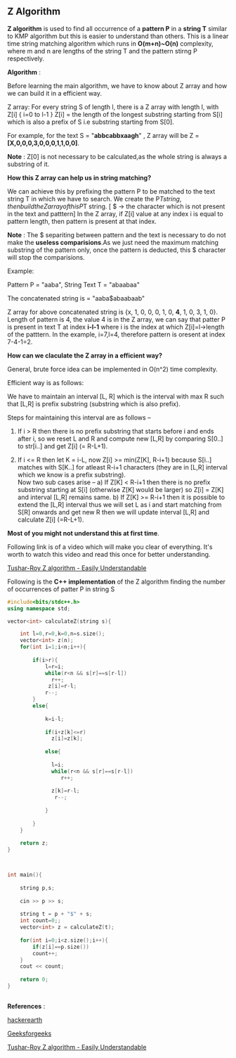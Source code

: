 Z Algorithm 
---

**Z algorithm** is used to find all occurrence of a **pattern P** in a **string T** similar to KMP algorithm but this is easier to understand than others.
This is a linear time string matching algorithm which runs in **O(m+n)~O(n)** complexity, where m and n are lengths of the string T and 
the pattern stirng P respectively.
 
 **Algorithm** :
 
 Before learning the main algorithm, we have to know about Z array and how we can build it in a efficient way.
 
 Z array: For every string S of length l, there is a Z array with length l, with Z[i] { i=0 to l-1 } Z[i] = the length of the longest 
 substring starting from S[i] which is also a prefix of S i.e substring starting from S[0].
 
 For example, for the text  S = "**abbcabbxaagh**" , Z array will be Z = **[X,0,0,0,3,0,0,0,1,1,0,0]**.
 
 **Note** : Z[0] is not necessary to be calculated,as the whole string is always a substring of it.

 **How this Z array can help us in string matching?**
 
 We can achieve this by prefixing the pattern P to be matched to the text string T in which we have to search. 
 We create the P$T string, then build the Z array of this P$T string. [ $ -> the character which is not present in the text and patttern]
 In the Z array, if Z[i] value at any index i is equal to pattern length, then pattern is present at that index.
 
 **Note** : The $ separiting between pattern and the text is necessary to do not make the **useless comparisions**.As we just need the maximum 
 matching substring of the pattern only, once the pattern is deducted, this $ character will stop the comparisions.
 
Example:
 
Pattern P = "aaba",  String Text T = "abaabaa"

The concatenated string is = "aaba$abaabaab"

Z array for above concatenated string is {x, 1, 0, 0, 0, 1, 0, **4**, 1, 0, 3, 1, 0}.
Length of pattern is 4, the value 4 is in the Z array, we can say that patter P is present in text T at index **i-l-1** where i is the index 
at which Z[i]=l->length of the patttern. In the example, i=7,l=4, therefore pattern is oresent at index 7-4-1=2.

**How can we claculate the Z array in a efficient way?**

General, brute force idea can be implemented in O(n^2) time complexity.

Efficient way is as follows:

We have to maintain an interval [L, R] which is the interval with max R such that [L,R] is prefix substring (substring which is also prefix). 

Steps for maintaining this interval are as follows – 

1) If i > R then there is no prefix substring that starts before i and ends after i, so we reset L and R and compute new [L,R] by comparing 
   S[0..] to str[i..] and get Z[i] (= R-L+1).

2) If i <= R then let K = i-L,  now Z[i] >= min(Z[K], R-i+1)  because S[i..] matches with S[K..] for atleast R-i+1 characters (they are in
   [L,R] interval which we know is a prefix substring).     
   Now two sub cases arise – 
      a) If Z[K] < R-i+1  then there is no prefix substring starting at  S[i] (otherwise Z[K] would be larger)  so  Z[i] = Z[K]  and 
         interval [L,R] remains same.
      b) If Z[K] >= R-i+1 then it is possible to extend the [L,R] interval
         thus we will set L as i and start matching from S[R]  onwards  and
         get new R then we will update interval [L,R] and calculate Z[i] (=R-L+1).
         
 **Most of you might not understand this at first time**.
 
Following link is of a video which will make you clear of everything. It's worth to watch this video and read this once for better 
understanding.

 [Tushar-Roy Z algorithm - Easily Understandable](https://www.youtube.com/watch?v=CpZh4eF8QBw)
    
    
 Following is the **C++ implementation** of the Z algorithm finding the number of occurrences of patter P in string S
 
```cpp
#include<bits/stdc++.h>
using namespace std;

vector<int> calculateZ(string s){

    int l=0,r=0,k=0,n=s.size();
    vector<int> z(n);
    for(int i=1;i<n;i++){
        
        if(i>r){
            l=r=i;
            while(r<n && s[r]==s[r-l])
              r++;
             z[i]=r-l;
            r--;  
        }
        else{
            
            k=i-l;
            
            if(i+z[k]<=r)
              z[i]=z[k];
            
            else{
                
              l=i;
              while(r<n && s[r]==s[r-l])
                 r++;
                 
              z[k]=r-l;
               r--;
                
            } 
            
        }
    }
    
    return z;
}



int main(){
    
    string p,s;
    
    cin >> p >> s;
    
    string t = p + "$" + s;
    int count=0;;
    vector<int> z = calculateZ(t);
    
    for(int i=0;i<z.size();i++){
        if(z[i]==p.size())
        count++;
    }
    cout << count;
    
    return 0;
}
    
 ```  
   
 **References** :
 
 [hackerearth](https://www.hackerearth.com/practice/algorithms/string-algorithm/z-algorithm/tutorial/)
 
 [Geeksforgeeks](https://www.geeksforgeeks.org/z-algorithm-linear-time-pattern-searching-algorithm)
 
 [Tushar-Roy Z algorithm - Easily Understandable](https://www.youtube.com/watch?v=CpZh4eF8QBw)
 
 
 
